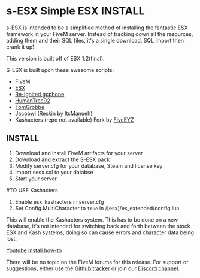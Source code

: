 # s-ESX Simple ESX INSTALL

s-ESX is intended to be a simplified method of installing the fantastic ESX framework in your FiveM server. Instead of tracking down all the resources, adding them and their SQL files, it's a single download, SQL import then crank it up!

This version is built off of ESX 1.2(final).

S-ESX is built upon these awesome scripts:

- [FiveM](https://fivem.net "FiveM")
- [ESX](https://github.com/esx-framework "ESX")
- [Re-Ignited gcphone](https://github.com/Re-Ignited-Development "Re-Ignited gcphone")
- [HumanTree92](https://github.com/HumanTree92 "HumanTree92")
- [TomGrobbe](https://github.com/TomGrobbe/vMenu "TomGrobbe")
- [Jacobwi](https://github.com/jacobwi/new_banking "Jacobwi") (Reskin by [ItsManueh](https://github.com/ItsManueh/ModifyUiNewBanking "ItsManueh"))
- Kashacters (repo not available) Fork by [FiveEYZ](https://github.com/FiveEYZ/esx_kashacter "FiveEYZ")

## INSTALL
1. Download and install FiveM artifacts for your server
2. Download and extract the S-ESX pack
3. Modify server.cfg for your database, Steam and license key
4. Import sesx.sql to your databse
5. Start your server

#TO USE Kashacters
1. Enable esx_kashacters in server.cfg
2. Set Config.MultiCharacter to `true` in /[esx]/es_extended/config.lua

This will enable the Kashacters system.  This has to be done on a new database, it's not intended for switching back and forth between the stock ESX and Kash systems, doing so can cause errors and character data being lost.

[Youtube install how-to](https://www.youtube.com/watch?v=6dx_Gtf_8z0 "Youtube install how-to")

There will be no topic on the FiveM forums for this release.  For support or suggestions, either use the [Github tracker](https://github.com/S-ESX/S-ESX-V1F/issues "Github tracker") or join our [Discord channel](https://discord.gg/vYUTVut "Discord channel").
